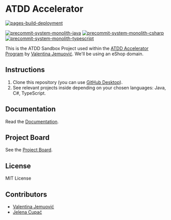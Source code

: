 # ATDD Accelerator

[![pages-build-deployment](https://github.com/optivem/atdd-accelerator/actions/workflows/pages/pages-build-deployment/badge.svg)](https://github.com/optivem/atdd-accelerator/actions/workflows/pages/pages-build-deployment)

[![precommit-system-monolith-java](https://github.com/optivem/atdd-accelerator/actions/workflows/precommit-system-monolith-java.yml/badge.svg)](https://github.com/optivem/atdd-accelerator/actions/workflows/precommit-system-monolith-java.yml)
[![precommit-system-monolith-csharp](https://github.com/optivem/atdd-accelerator/actions/workflows/precommit-system-monolith-csharp.yml/badge.svg)](https://github.com/optivem/atdd-accelerator/actions/workflows/precommit-system-monolith-csharp.yml)
[![precommit-system-monolith-typescript](https://github.com/optivem/atdd-accelerator/actions/workflows/precommit-system-monolith-typescript.yml/badge.svg)](https://github.com/optivem/atdd-accelerator/actions/workflows/precommit-system-monolith-typescript.yml)

This is the ATDD Sandbox Project used within the [ATDD Accelerator Program](https://atdd-accelerator.optivem.com/) by [Valentina Jemuović](https://www.linkedin.com/in/valentinajemuovic/). We'll be using an eShop domain.

## Instructions

1. Clone this repository (you can use [GitHub Desktop](https://desktop.github.com/download/)).
2. See relevant projects inside depending on your chosen languages: Java, C#, TypeScript.

## Documentation

Read the [Documentation](https://optivem.github.io/atdd-accelerator/).

## Project Board

See the [Project Board](https://github.com/orgs/optivem/projects/3/views/1).

## License

MIT License

## Contributors

- [Valentina Jemuović](https://www.linkedin.com/in/valentinajemuovic/)
- [Jelena Cupać](https://www.linkedin.com/in/jelenacupac/)
